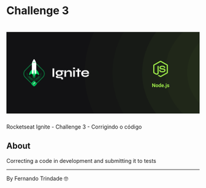 # Challenge 3

<h1 align="center">
    <img src="cover-node.js.png">
</h1>

Rocketseat Ignite - Challenge 3 - Corrigindo o código

## About

Correcting a code in development and submitting it to tests

---

By Fernando Trindade 🤓

